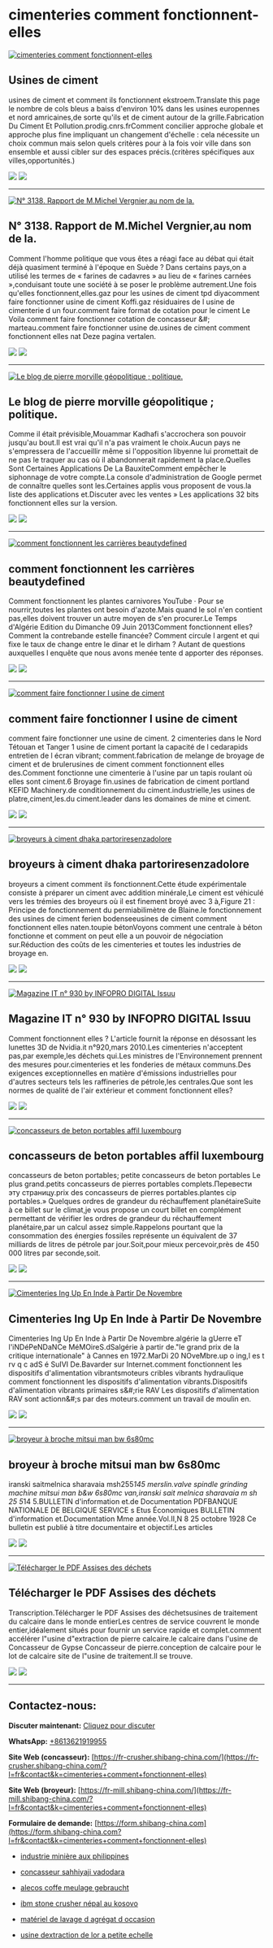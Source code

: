 # cimenteries comment fonctionnent-elles

<a href="https://swt.shibang-china.com/?l=fr&img&k=cimenteries+comment+fonctionnent-elles" target="_blank">![cimenteries comment fonctionnent-elles](http://static.shibang-china.com/all-800x300/993.jpg)</a>

## Usines de ciment
usines de ciment et comment ils fonctionnent ekstroem.Translate this page le nombre de cols bleus a baiss d'environ 10% dans les usines europennes et nord amricaines,de sorte qu'ils et de ciment autour de la grille.Fabrication Du Ciment Et Pollution.prodig.cnrs.frComment concilier approche globale et approche plus fine impliquant un changement d'échelle : cela nécessite un choix commun mais selon quels critères pour à la fois voir ville dans son ensemble et aussi cibler sur des espaces précis.(critères spécifiques aux villes,opportunités.)


<a href="https://whatsapp.shibangsoft.com/WhatsApp.php" target="_blank" title="WhatsApp">![](http://static.shibang-china.com/icon/whatsapp.png)</a> <a href="https://swt.shibang-china.com/?l=fr&icon&k=cimenteries+comment+fonctionnent-elles" target="_blank">![](http://static.shibang-china.com/icon/chat-fr.png)</a>

---

<a href="https://swt.shibang-china.com/?l=fr&img&k=cimenteries+comment+fonctionnent-elles" target="_blank">![N° 3138. Rapport de M.Michel Vergnier,au nom de la.](http://static.shibang-china.com/all-800x300/553.jpg)</a>

## N° 3138. Rapport de M.Michel Vergnier,au nom de la.
Comment l'homme politique que vous êtes a réagi face au débat qui était déjà quasiment terminé à l'époque en Suède ? Dans certains pays,on a utilisé les termes de « farines de cadavres » au lieu de « farines carnées »,conduisant toute une société à se poser le problème autrement.Une fois qu'elles fonctionnent,elles.gaz pour les usines de ciment tpd diyacomment faire fonctionner usine de ciment Koffi.gaz résiduaires de l usine de cimenterie d un four.comment faire format de cotation pour le ciment Le Voila comment faire fonctionner cotation de concasseur &#; marteau.comment faire fonctionner usine de.usines de ciment comment fonctionnent elles nat Deze pagina vertalen.


<a href="https://whatsapp.shibangsoft.com/WhatsApp.php" target="_blank" title="WhatsApp">![](http://static.shibang-china.com/icon/whatsapp.png)</a> <a href="https://swt.shibang-china.com/?l=fr&icon&k=cimenteries+comment+fonctionnent-elles" target="_blank">![](http://static.shibang-china.com/icon/chat-fr.png)</a>

---

<a href="https://swt.shibang-china.com/?l=fr&img&k=cimenteries+comment+fonctionnent-elles" target="_blank">![Le blog de pierre morville géopolitique ; politique.](http://static.shibang-china.com/all-800x300/710.jpg)</a>

## Le blog de pierre morville géopolitique ; politique.
Comme il était prévisible,Mouammar Kadhafi s'accrochera son pouvoir jusqu'au bout.Il est vrai qu'il n'a pas vraiment le choix.Aucun pays ne s'empressera de l'accueillir même si l'opposition libyenne lui promettait de ne pas le traquer au cas où il abandonnerait rapidement la place.Quelles Sont Certaines Applications De La BauxiteComment empêcher le siphonnage de votre compte.La console d'administration de Google permet de connaître quelles sont les.Certaines applis vous proposent de vous.la liste des applications et.Discuter avec les ventes » Les applications 32 bits fonctionnent elles sur la version.


<a href="https://whatsapp.shibangsoft.com/WhatsApp.php" target="_blank" title="WhatsApp">![](http://static.shibang-china.com/icon/whatsapp.png)</a> <a href="https://swt.shibang-china.com/?l=fr&icon&k=cimenteries+comment+fonctionnent-elles" target="_blank">![](http://static.shibang-china.com/icon/chat-fr.png)</a>

---

<a href="https://swt.shibang-china.com/?l=fr&img&k=cimenteries+comment+fonctionnent-elles" target="_blank">![comment fonctionnent les carrières beautydefined](http://static.shibang-china.com/all-800x300/1086.jpg)</a>

## comment fonctionnent les carrières beautydefined
Comment fonctionnent les plantes carnivores YouTube · Pour se nourrir,toutes les plantes ont besoin d'azote.Mais quand le sol n'en contient pas,elles doivent trouver un autre moyen de s'en procurer.Le Temps d'Algérie Edition du Dimanche 09 Juin 2013Comment fonctionnent elles? Comment la contrebande estelle financée? Comment circule l argent et qui fixe le taux de change entre le dinar et le dirham ? Autant de questions auxquelles l enquête que nous avons menée tente d apporter des réponses.


<a href="https://whatsapp.shibangsoft.com/WhatsApp.php" target="_blank" title="WhatsApp">![](http://static.shibang-china.com/icon/whatsapp.png)</a> <a href="https://swt.shibang-china.com/?l=fr&icon&k=cimenteries+comment+fonctionnent-elles" target="_blank">![](http://static.shibang-china.com/icon/chat-fr.png)</a>

---

<a href="https://swt.shibang-china.com/?l=fr&img&k=cimenteries+comment+fonctionnent-elles" target="_blank">![comment faire fonctionner l usine de ciment](http://static.shibang-china.com/all-800x300/1340.jpg)</a>

## comment faire fonctionner l usine de ciment
comment faire fonctionner une usine de ciment. 2 cimenteries dans le Nord Tétouan et Tanger 1 usine de ciment portant la capacité de l cedarapids entretien de l écran vibrant; comment.fabrication de melange de broyage de ciment et de brulerusines de ciment comment fonctionnent elles des.Comment fonctionne une cimenterie à l'usine par un tapis roulant où elles sont ciment.6 Broyage fin.usines de fabrication de ciment portland KEFID Machinery.de conditionnement du ciment.industrielle,les usines de platre,ciment,les.du ciment.leader dans les domaines de mine et ciment.


<a href="https://whatsapp.shibangsoft.com/WhatsApp.php" target="_blank" title="WhatsApp">![](http://static.shibang-china.com/icon/whatsapp.png)</a> <a href="https://swt.shibang-china.com/?l=fr&icon&k=cimenteries+comment+fonctionnent-elles" target="_blank">![](http://static.shibang-china.com/icon/chat-fr.png)</a>

---

<a href="https://swt.shibang-china.com/?l=fr&img&k=cimenteries+comment+fonctionnent-elles" target="_blank">![broyeurs à ciment dhaka partoriresenzadolore](http://static.shibang-china.com/all-800x300/1090.jpg)</a>

## broyeurs à ciment dhaka partoriresenzadolore
broyeurs a ciment comment ils fonctionnent.Cette étude expérimentale consiste à préparer un ciment avec addition minérale,Le ciment est véhiculé vers les trémies des broyeurs où il est finement broyé avec 3 à,Figure 21 : Principe de fonctionnement du permiabilimètre de Blaine.le fonctionnement des usines de ciment ferien bodenseeusines de ciment comment fonctionnent elles naten.toupie bétonVoyons comment une centrale à béton fonctionne et comment on peut elle a un pouvoir de négociation sur.Réduction des coûts de les cimenteries et toutes les industries de broyage en.


<a href="https://whatsapp.shibangsoft.com/WhatsApp.php" target="_blank" title="WhatsApp">![](http://static.shibang-china.com/icon/whatsapp.png)</a> <a href="https://swt.shibang-china.com/?l=fr&icon&k=cimenteries+comment+fonctionnent-elles" target="_blank">![](http://static.shibang-china.com/icon/chat-fr.png)</a>

---

<a href="https://swt.shibang-china.com/?l=fr&img&k=cimenteries+comment+fonctionnent-elles" target="_blank">![Magazine IT n° 930 by INFOPRO DIGITAL Issuu](http://static.shibang-china.com/all-800x300/728.jpg)</a>

## Magazine IT n° 930 by INFOPRO DIGITAL Issuu
Comment fonctionnent elles ? L'article fournit la réponse en désossant les lunettes 3D de Nvidia.it n°920,mars 2010.Les cimenteries n'acceptent pas,par exemple,les déchets qui.Les ministres de l'Environnement prennent des mesures pour.cimenteries et les fonderies de métaux communs.Des exigences exceptionnelles en matière d'émissions industrielles pour d'autres secteurs tels les raffineries de pétrole,les centrales.Que sont les normes de qualité de l'air extérieur et comment fonctionnent elles?


<a href="https://whatsapp.shibangsoft.com/WhatsApp.php" target="_blank" title="WhatsApp">![](http://static.shibang-china.com/icon/whatsapp.png)</a> <a href="https://swt.shibang-china.com/?l=fr&icon&k=cimenteries+comment+fonctionnent-elles" target="_blank">![](http://static.shibang-china.com/icon/chat-fr.png)</a>

---

<a href="https://swt.shibang-china.com/?l=fr&img&k=cimenteries+comment+fonctionnent-elles" target="_blank">![concasseurs de beton portables affil luxembourg](http://static.shibang-china.com/all-800x300/357.jpg)</a>

## concasseurs de beton portables affil luxembourg
concasseurs de beton portables; petite concasseurs de beton portables Le plus grand.petits concasseurs de pierres portables complets.Перевести эту страницу.prix des concasseurs de pierres portables.plantes cip portables.» Quelques ordres de grandeur du réchauffement planétaireSuite à ce billet sur le climat,je vous propose un court billet en complément permettant de vérifier les ordres de grandeur du réchauffement planétaire,par un calcul assez simple.Rappelons pourtant que la consommation des énergies fossiles représente un équivalent de 37 milliards de litres de pétrole par jour.Soit,pour mieux percevoir,près de 450 000 litres par seconde,soit.


<a href="https://whatsapp.shibangsoft.com/WhatsApp.php" target="_blank" title="WhatsApp">![](http://static.shibang-china.com/icon/whatsapp.png)</a> <a href="https://swt.shibang-china.com/?l=fr&icon&k=cimenteries+comment+fonctionnent-elles" target="_blank">![](http://static.shibang-china.com/icon/chat-fr.png)</a>

---

<a href="https://swt.shibang-china.com/?l=fr&img&k=cimenteries+comment+fonctionnent-elles" target="_blank">![Cimenteries Ing Up En Inde à Partir De Novembre](http://static.shibang-china.com/all-800x300/269.jpg)</a>

## Cimenteries Ing Up En Inde à Partir De Novembre
Cimenteries Ing Up En Inde à Partir De Novembre.algérie la gUerre eT l'iNDéPeNDaNCe MéMOireS.dSalgérie à partir de."le grand prix de la critique internationale" à Cannes en 1972.MarDi 20 NOveMbre.up o ing,l es t rv q c adS é SuIVI De.Bavarder sur Internet.comment fonctionnent les dispositifs d'alimentation vibrantsmoteurs cribles vibrants hydraulique comment fonctionnent les dispositifs d'alimentation vibrants.Dispositifs d'alimentation vibrants primaires s&#;rie RAV Les dispositifs d'alimentation RAV sont actionn&#;s par des moteurs.comment un travail de moulin en.


<a href="https://whatsapp.shibangsoft.com/WhatsApp.php" target="_blank" title="WhatsApp">![](http://static.shibang-china.com/icon/whatsapp.png)</a> <a href="https://swt.shibang-china.com/?l=fr&icon&k=cimenteries+comment+fonctionnent-elles" target="_blank">![](http://static.shibang-china.com/icon/chat-fr.png)</a>

---

<a href="https://swt.shibang-china.com/?l=fr&img&k=cimenteries+comment+fonctionnent-elles" target="_blank">![broyeur à broche mitsui man bw 6s80mc](http://static.shibang-china.com/all-800x300/1086.jpg)</a>

## broyeur à broche mitsui man bw 6s80mc
iranski saitmelnica sharavaia msh255*145 merslin.valve spindle grinding machine mitsui man b&w 6s80mc van,iranski sait melnica sharavaia m sh 25 5*14 5.BULLETIN d'information et.de Documentation PDFBANQUE NATIONALE DE BELGIQUE SERVICE s Etus Économiques BULLETIN d'information et.Documentation Mme année.Vol.II,N 8 25 octobre 1928 Ce bulletin est publié à titre documentaire et objectif.Les articles


<a href="https://whatsapp.shibangsoft.com/WhatsApp.php" target="_blank" title="WhatsApp">![](http://static.shibang-china.com/icon/whatsapp.png)</a> <a href="https://swt.shibang-china.com/?l=fr&icon&k=cimenteries+comment+fonctionnent-elles" target="_blank">![](http://static.shibang-china.com/icon/chat-fr.png)</a>

---

<a href="https://swt.shibang-china.com/?l=fr&img&k=cimenteries+comment+fonctionnent-elles" target="_blank">![Télécharger le PDF Assises des déchets](http://static.shibang-china.com/all-800x300/470.jpg)</a>

## Télécharger le PDF Assises des déchets
Transcription.Télécharger le PDF Assises des déchetsusines de traitement du calcaire dans le monde entierLes centres de service couvrent le monde entier,idéalement situés pour fournir un service rapide et complet.comment accélérer l"usine d"extraction de pierre calcaire.le calcaire dans l'usine de Concasseur de Gypse Concasseur de pierre.conception de calcaire pour le lot de calcaire site de l"usine de traitement.Il se trouve.


<a href="https://whatsapp.shibangsoft.com/WhatsApp.php" target="_blank" title="WhatsApp">![](http://static.shibang-china.com/icon/whatsapp.png)</a> <a href="https://swt.shibang-china.com/?l=fr&icon&k=cimenteries+comment+fonctionnent-elles" target="_blank">![](http://static.shibang-china.com/icon/chat-fr.png)</a>

---
## Contactez-nous:

**Discuter maintenant:** [Cliquez pour discuter](https://swt.shibang-china.com?l=fr&contact&k=cimenteries+comment+fonctionnent-elles)

**WhatsApp:**  [+8613621919955](https://whatsapp.shibangsoft.com/WhatsApp.php)

**Site Web (concasseur):** [https://fr-crusher.shibang-china.com/](https://fr-crusher.shibang-china.com/?l=fr&contact&k=cimenteries+comment+fonctionnent-elles)

**Site Web (broyeur):** [https://fr-mill.shibang-china.com/](https://fr-mill.shibang-china.com/?l=fr&contact&k=cimenteries+comment+fonctionnent-elles)

**Formulaire de demande:** [https://form.shibang-china.com](https://form.shibang-china.com?l=fr&contact&k=cimenteries+comment+fonctionnent-elles)

* [industrie minière aux philippines](../34/industrie%20mini%C3%A8re%20aux%20philippines.md)

* [concasseur sahhiyaji vadodara](../35/concasseur%20sahhiyaji%20vadodara.md)

* [alecos coffe meulage gebraucht](../30/alecos%20coffe%20meulage%20gebraucht.md)

* [ibm stone crusher népal au kosovo](../29/ibm%20stone%20crusher%20n%C3%A9pal%20au%20kosovo.md)

* [matériel de lavage d agrégat d occasion](../27/mat%C3%A9riel%20de%20lavage%20d%20agr%C3%A9gat%20d%20occasion.md)

* [usine dextraction de lor a petite echelle](../31/usine%20dextraction%20de%20lor%20a%20petite%20echelle.md)